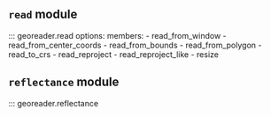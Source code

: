## `read` module
::: georeader.read
    options:
      members:
        - read_from_window
        - read_from_center_coords
        - read_from_bounds
        - read_from_polygon
        - read_to_crs
        - read_reproject
        - read_reproject_like
        - resize

## `reflectance` module
::: georeader.reflectance